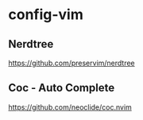 # config-vim

## Nerdtree

https://github.com/preservim/nerdtree

## Coc - Auto Complete

https://github.com/neoclide/coc.nvim
